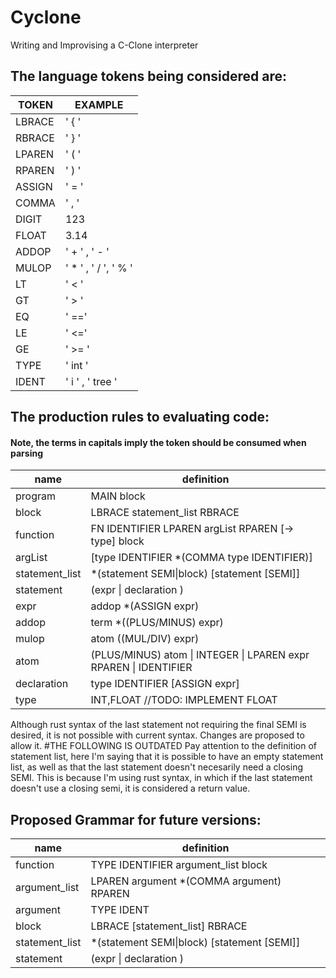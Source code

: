 # Cyclone
Writing and Improvising a C-Clone interpreter 


## The language tokens being considered are:

TOKEN | EXAMPLE
------|--------
LBRACE | ' { '
RBRACE | ' } '
LPAREN | ' ( '
RPAREN | ' ) '
ASSIGN | ' = '
COMMA  | ' , '
DIGIT  | 123
FLOAT  | 3.14
ADDOP  | ' + ' , ' - '
MULOP  | ' * ' , ' / ', ' % '
LT     | ' < '
GT     | ' > '
EQ     | ' =='
LE     | ' <='
GE     | ' >= '
TYPE   | ' int '
IDENT  | ' i ' , ' tree '



## The production rules to evaluating code:

#### Note, the terms in capitals imply the token should be consumed when parsing

name | definition
---|---
program  | MAIN block
block  | LBRACE statement_list RBRACE
function | FN IDENTIFIER LPAREN argList RPAREN [-> type] block
argList | [type IDENTIFIER *(COMMA type IDENTIFIER)]
statement_list  | *(statement SEMI\|block) [statement [SEMI]]
statement  | (expr \| declaration ) 
expr  | addop *(ASSIGN expr)
addop  | term *((PLUS/MINUS) expr)
mulop  | atom ((MUL/DIV) expr)
atom  | (PLUS/MINUS) atom \|  INTEGER \|   LPAREN expr RPAREN \| IDENTIFIER
declaration  | type IDENTIFIER [ASSIGN expr]
type  | INT,FLOAT //TODO: IMPLEMENT FLOAT

Although rust syntax of the last statement not requiring the final SEMI is desired, it is not possible with current syntax. Changes are proposed to allow it.
#THE FOLLOWING IS OUTDATED
Pay attention to the definition of statement list, here I'm saying that it is possible to have an empty statement list, as well as that the last statement doesn't necesarily need a closing SEMI. This is because I'm using rust syntax, in which if the last statement doesn't use a closing semi, it is considered a return value.

## Proposed Grammar for future versions:
name | definition
---|---
function | TYPE IDENTIFIER argument_list block
argument_list | LPAREN argument  *(COMMA argument)  RPAREN
argument | TYPE IDENT
block  | LBRACE [statement_list] RBRACE
statement_list  | *(statement SEMI\|block) [statement [SEMI]]
statement  | (expr \| declaration ) 